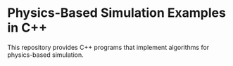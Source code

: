 # Physics-Based Simulation Examples in C++

This repository provides C++ programs that implement algorithms for
physics-based simulation.

